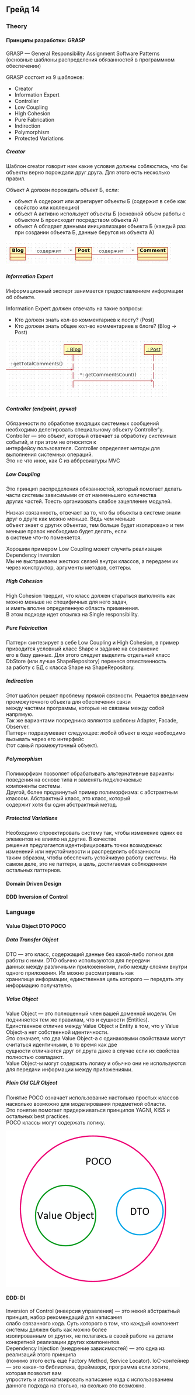 ## Грейд 14

### Theory

#### Принципы разработки: GRASP

GRASP — General Responsibility Assignment Software Patterns  
(основные шаблоны распределения обязанностей в программном обеспечении)  

GRASP состоит из 9 шаблонов:
- Creator
- Information Expert
- Controller
- Low Coupling
- High Cohesion
- Pure Fabrication
- Indirection
- Polymorphism
- Protected Variations

##### Creator
Шаблон creator говорит нам какие условия должны соблюстись, что бы объекты верно порождали друг друга. 
Для этого есть несколько правил.  

Объект А должен порождать объект Б, если:
- объект А содержит или агрегирует объекты Б (содержит в себе как свойство или коллекцию)
- объект А активно использует объекты Б (основной объем работы с объектом Б происходит посредством объекта А)
- объект А обладает данными инициализации объекта Б (каждый раз при создании объекта Б, данные берутся из объекта А)

![grasp_creator.png](../../../assets/images/grasp_creator.png)

##### Information Expert
Информационный эксперт занимается предоставлением информации об объекте.  

Information Expert должен отвечать на такие вопросы:
- Кто должен знать кол-во комментариев к посту? (Post)
- Кто должен знать общее кол-во комментариев в блоге? (Blog -> Post)

![grasp_creator.png](../../../assets/images/grasp_information_expert.png)

##### Controller (endpoint, ручка)
Обязанности по обработке входящих системных сообщений необходимо делегировать специальному объекту Controller'у.  
Controller — это объект, который отвечает за обработку системных событий, и при этом не относится к  
интерфейсу пользователя. Controller определяет методы для выполнения системных операций.  
Это не что иное, как C из аббревиатуры MVC

##### Low Coupling
Это принцип распределения обязанностей, который помогает делать части системы зависимыми от от наименьшего количества  
других частей. Тоесть организовать слабое зацепление модулей.  

Низкая связанность, отвечает за то, что бы объекты в системе знали друг о друге как можно меньше. Ведь чем меньше  
объект знает о других объектах, тем больше будет изолировано и тем меньше правок необходимо будет делать, если  
в системе что-то поменяется. 

Хорошим примером Low Coupling может случить реализация Dependency inversion  
Мы не выстраиваем жестких связей внутри классов, а передаем их через конструктор, аргументы методов, сеттеры.  

##### High Cohesion
High Cohesion твердит, что класс должен стараться выполнять как можно меньше не специфичных для него задач,  
и иметь вполне определенную область применения.  
В этом подходе идет отсылка на Single responsibility.  

##### Pure Fabrication
Паттерн синтезирует в себе Low Coupling и High Cohesion, в пример приводится условный класс Shape и задание на сохранение  
его в базу данных. Для этого следует выделить отдельный класс DbStore (или лучше ShapeRepository) перенеся отвественность  
за работу с БД с класса Shape на ShapeRepository.

##### Indirection
Этот шаблон решает проблему прямой связности. Решается введением промежуточного объекта для обеспечения связи  
между частями программы, которые не связаны между собой напрямую.  
Так же вариантами посредника являются шаблоны Adapter, Facade, Observer.  
Паттерн подразумевает следующее: любой объект в коде необходимо вызывать через его интерфейс  
(тот самый промежуточный объект).  

##### Polymorphism
Полиморфизм позволяет обрабатывать альтернативные варианты поведения на основе типа и заменять подключаемые  
компоненты системы.  
Другой, более продвинутый пример полиморфизма: с абстрактным классом. Абстрактный класс, это класс, который  
содержит хотя бы один абстрактный метод.  

##### Protected Variations
Необходимо спроектировать систему так, чтобы изменение одних ее элементов не влияло на другие. В качестве  
решения предлагается идентифицировать точки возмоджных изменений или неустойчивости и распределить обязанности  
таким образом, чтобы обеспечить устойчивую работу системы.
На самом деле, это не паттерн, а цель, достигаемая соблюдением остальных паттернов.  

#### Domain Driven Design

#### DDD Inversion of Control


### Language

#### Value Object DTO POCO

##### Data Transfer Object
DTO — это класс, содержащий данные без какой-либо логики для работы с ними. DTO обычно используются для передачи  
данных между различными приложениями, либо между слоями внутри одного приложения. Их можно рассматривать как  
хранилище информации, единственная цель которого — передать эту информацию получателю.  

##### Value Object
Value Object — это полноценный член вашей доменной модели. Он подчиняется тем же правилам, что и сущности (Entities).  
Единственное отличие между Value Object и Entity в том, что у Value Object-а нет собственной идентичности.  
Это означает, что два Value Object-а с одинаковыми свойствами могут считаться идентичными, в то время как две  
сущности отличаются друг от друга даже в случае если их свойства полностью совпадают.  
Value Object-ы могут содержать логику и обычно они не используются для передачи информации между приложениями.  

##### Plain Old CLR Object
Понятие POCO означает использование настолько простых классов насколько возможно для моделирования предметной области.  
Это понятие помогает придерживаться принципов YAGNI, KISS и остальных best practices.  
POCO классы могут содержать логику.  

![dto_vo_poco.png](../../../assets/images/dto_vo_poco.png)

#### DDD: DI  
Inversion of Control (инверсия управления) — это некий абстрактный принцип, набор рекомендаций для написания  
слабо связанного кода. Суть которого в том, что каждый компонент системы должен быть как можно более  
изолированным от других, не полагаясь в своей работе на детали конкретной реализации других компонентов.  
Dependency Injection (внедрение зависимостей) — это одна из реализаций этого принципа  
(помимо этого есть еще Factory Method, Service Locator).
IoC-контейнер — это какая-то библиотека, фреймворк, программа если хотите, которая позволит вам  
упростить и автоматизировать написание кода с использованием данного подхода на столько, на сколько это возможно.  